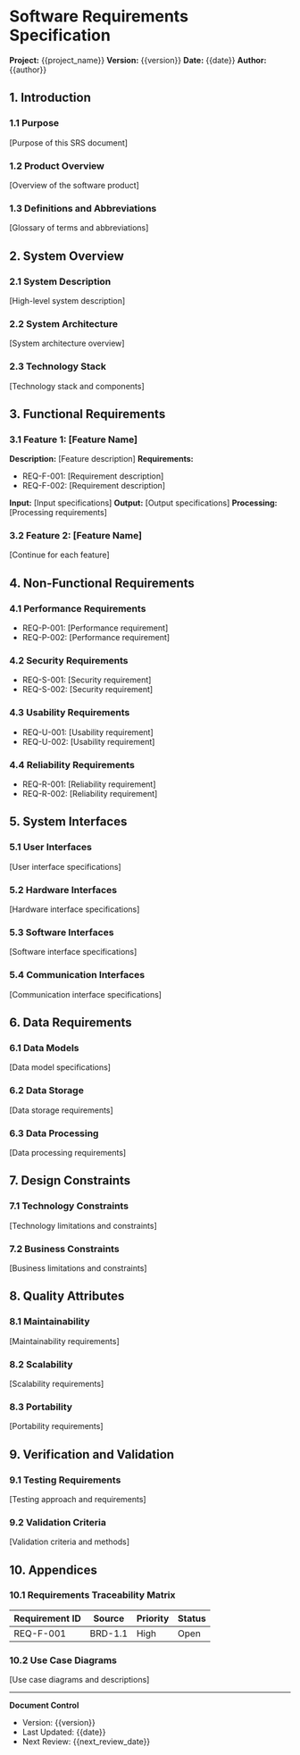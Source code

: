 # Software Requirements Specification

**Project:** {{project_name}}
**Version:** {{version}}
**Date:** {{date}}
**Author:** {{author}}

## 1. Introduction

### 1.1 Purpose
[Purpose of this SRS document]

### 1.2 Product Overview
[Overview of the software product]

### 1.3 Definitions and Abbreviations
[Glossary of terms and abbreviations]

## 2. System Overview

### 2.1 System Description
[High-level system description]

### 2.2 System Architecture
[System architecture overview]

### 2.3 Technology Stack
[Technology stack and components]

## 3. Functional Requirements

### 3.1 Feature 1: [Feature Name]
**Description:** [Feature description]
**Requirements:**
- REQ-F-001: [Requirement description]
- REQ-F-002: [Requirement description]

**Input:** [Input specifications]
**Output:** [Output specifications]
**Processing:** [Processing requirements]

### 3.2 Feature 2: [Feature Name]
[Continue for each feature]

## 4. Non-Functional Requirements

### 4.1 Performance Requirements
- REQ-P-001: [Performance requirement]
- REQ-P-002: [Performance requirement]

### 4.2 Security Requirements
- REQ-S-001: [Security requirement]
- REQ-S-002: [Security requirement]

### 4.3 Usability Requirements
- REQ-U-001: [Usability requirement]
- REQ-U-002: [Usability requirement]

### 4.4 Reliability Requirements
- REQ-R-001: [Reliability requirement]
- REQ-R-002: [Reliability requirement]

## 5. System Interfaces

### 5.1 User Interfaces
[User interface specifications]

### 5.2 Hardware Interfaces
[Hardware interface specifications]

### 5.3 Software Interfaces
[Software interface specifications]

### 5.4 Communication Interfaces
[Communication interface specifications]

## 6. Data Requirements

### 6.1 Data Models
[Data model specifications]

### 6.2 Data Storage
[Data storage requirements]

### 6.3 Data Processing
[Data processing requirements]

## 7. Design Constraints

### 7.1 Technology Constraints
[Technology limitations and constraints]

### 7.2 Business Constraints
[Business limitations and constraints]

## 8. Quality Attributes

### 8.1 Maintainability
[Maintainability requirements]

### 8.2 Scalability
[Scalability requirements]

### 8.3 Portability
[Portability requirements]

## 9. Verification and Validation

### 9.1 Testing Requirements
[Testing approach and requirements]

### 9.2 Validation Criteria
[Validation criteria and methods]

## 10. Appendices

### 10.1 Requirements Traceability Matrix
| Requirement ID | Source | Priority | Status |
|----------------|--------|----------|--------|
| REQ-F-001 | BRD-1.1 | High | Open |

### 10.2 Use Case Diagrams
[Use case diagrams and descriptions]

---

**Document Control**
- Version: {{version}}
- Last Updated: {{date}}
- Next Review: {{next_review_date}}
